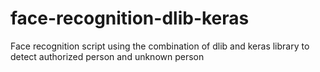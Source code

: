 # face-recognition-dlib-keras

Face recognition script using the combination of dlib and keras library to detect authorized person and unknown person
